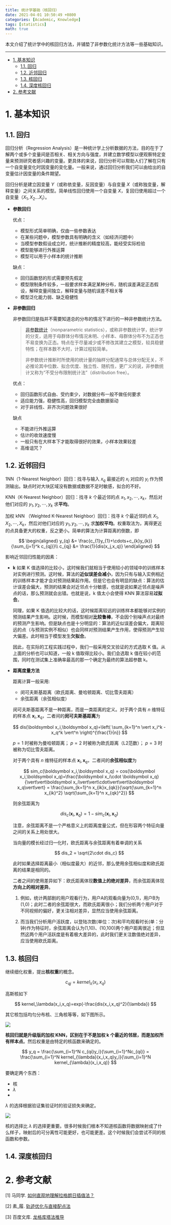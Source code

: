```yaml
---
title: 统计学基础（核回归）
date: 2021-04-01 10:50:49 +0800
categories: [Academic, Knowledge]
tags: [statistics]
math: true
---
```


本文介绍了统计学中的核回归方法，并铺垫了非参数化统计方法等一些基础知识。

<!--more-->

 ---
 
- [1. 基本知识](#1-基本知识)
  - [1.1. 回归](#11-回归)
  - [1.2. 近邻回归](#12-近邻回归)
  - [1.3. 核回归](#13-核回归)
  - [1.4. 深度核回归](#14-深度核回归)
- [2. 参考文献](#2-参考文献)

# 1. 基本知识

## 1.1. 回归

回归分析（Regression Analysis）是一种统计学上分析数据的方法，目的在于了解两个或多个变量间是否相关、相关方向与强度，并建立数学模型以便观察特定变量来预测研究者感兴趣的变量。更具体的来说，回归分析可以帮助人们了解在只有一个自变量变化时因变量的变化量。一般来说，通过回归分析我们可以由给出的自变量估计因变量的条件期望。

回归分析是建立因变量 $Y$（或称依变量，反因变量）与自变量 $X$（或称独变量，解释变量）之间关系的模型。简单线性回归使用一个自变量 $X$，复回归使用超过一个自变量（$X_{1},X_{2}...X_{i}$）。

- **参数回归**

  优点：

  - 模型形式简单明确，仅由一些参数表达
  - 在某些问题中，模型参数具有明确的含义（如经济问题中）
  - 当模型参数假设成立时，统计推断的精度较高，能经受实际检验
  - 模型能够进行外推运算
  - 模型可以用于小样本的统计推断

  缺点：

  - 回归函数怒的形式需要预先假定
  - 模型限制条件较多，一般要求样本满足某种分布，随机误差满足正态假设，解释变量间独立，解释变量与随机误差不相关等
  - 模型泛化能力弱、缺乏稳健性

- **非参数回归**

  非参数回归是指并不需要知道总的分布的情况下进行的一种非参数统计方法。

  > [非参数统计](https://zh.wikipedia.org/wiki/%E7%84%A1%E6%AF%8D%E6%95%B8%E7%B5%B1%E8%A8%88)（nonparametric statistics），或称非参数统计学，统计学的分支，适用于母群体分布情况未明、小样本、母群体分布不为正态也不易变换为正态。特点在于尽量减少或不修改其建立之模型，较具稳健特性；在样本数不大时，计算过程较简单。
  > 
  > 非参数统计推断时所使用的统计量的抽样分配通常与总体分配无关，不必推论其中位数、拟合优度、独立性、随机性，更广义的说，非参数统计又称为“不受分布限制统计法”（distribution free）。

  优点：

  - 回归函数形式自由、受约束少，对数据分布一般不做任何要求
  - 适应能力强，稳健性高，回归模型完全由数据驱动
  - 对于非线性、非齐次问题效果很好

  缺点

  - 不能进行外推运算
  - 估计的收敛速度慢
  - 一般只有在大样本下才能取得很好的效果，小样本效果较差
  - 高维诅咒？

## 1.2. 近邻回归

1NN（1-Nearest Neighbor）回归：找寻与输入 $x_q$ 最接近的 $x_i$ 对应的 $y_i$ 作为预测输出。缺点时对大块区域没有数据或数据不足时敏感，拟合的不好。

KNN（K-Nearest Neighbor）回归：找寻 $k$ 个最近邻的点 $x_1,x_2,\cdots,x_k$，然后对他们对应的 $y_1,y_2,\cdots,y_k$ 求**平均**。

加权 kNN （Weighted K-Nearest Neighbor）回归：找寻 $k$ 个最近邻的点 $X_1,X_2,\cdots,X_k$，然后对他们对应的 $y_1,y_2,\cdots,y_k$ 求**加权平均**。权重取法为，离得更近的点具备更大的权重，反之更小。简单的算法为计算距离的倒数，即

$$
\begin{aligned}
y_{q} &= \frac{c_{1}y_{1}+\cdots+c_{k}y_{k}}{\sum_{j=1}^k c_{qj}}\\
c_{qj} &= \frac{1}{dis(x_j,x_q)}
\end{aligned}
$$

影响近邻回归性能的因素：

- **k**
  如果 K 值选择的比较小，这时候我们就相当于使用较小的领域中的训练样本对实例进行预测。这时候，算法的**近似误差会减小**，因为只有与输入实例相近的训练样本才能才会对预测结果起作用。但是它也会有明显的缺点：算法的估计误差会偏大，预测的结果会对近邻点十分敏感，也就是说如果近邻点是噪声点的话，那么预测就会出错。也就是说，k 值太小会使得 KNN 算法容易**过拟合**。

  同理，如果 K 值选的比较大的话，这时候距离较远的训练样本都能够对实例的预测结果产生影响。这时候，而模型相对**比较鲁棒**，不会因个别噪声点对最终的预测产生影响。但是缺点也是十分明显的：算法的近似误差会偏大，距离较远的点（与预测实例不相似）也会同样对预测结果产生作用，使得预测产生较大偏差。此时相当于模型发生**欠拟合**。

  因此，在实际的工程实践过程中，我们一般采用交叉验证的方式选取 K 值。从上面的分析也可以知道，一般 k 值取得比较小。我们会选取 k 值在较小的范围，同时在测试集上准确率最高的那一个确定为最终的算法超参数 k。

- **距离度量方法**
  
  距离计算一般采用:

  - 闵可夫斯基距离（欧氏距离、曼哈顿距离、切比雪夫距离）
  - 余弦距离（余弦相似度）

  闵可夫斯基距离不是一种距离，而是一类距离的定义。对于两个具有 $n$ 维特征的样本点 $\boldsymbol x_i,\boldsymbol x_q$，二者间的**闵可夫斯基距离**为

  $$
  dis(\boldsymbol x_i,\boldsymbol x_q)=\left( \sum_{k=1}^n \vert x_i^k - x_q^k \vert^n \right)^{\frac{1}{n}}
  $$

  $p=1$ 时被称为曼哈顿距离；
  $p=2$ 时被称为欧氏距离（L2范数）；
  $p=3$ 时被称为切比雪夫距离。

  对于两个具有 $n$ 维特征的样本点 $\boldsymbol x_i,\boldsymbol x_q$，二者间的**余弦相似度**为

  $$
  sim_c(\boldsymbol x_i,\boldsymbol x_q) = cos(\boldsymbol x_i,\boldsymbol x_q)=\frac{\boldsymbol x_i\cdot \boldsymbol x_q}{\vert\vert\boldsymbol x_i\vert\vert\cdot\vert\vert\boldsymbol x_q\vert\vert} = \frac{\sum_{k=1}^n x_{ik}x_{qk}}{\sqrt{\sum_{k=1}^n x_{ik}^2} \sqrt{\sum_{k=1}^n x_{qk}^2}}
  $$

  则余弦距离为

  $$
  dis_c(\boldsymbol x_i,\boldsymbol x_q) = 1 - sim_c(\boldsymbol x_i,\boldsymbol x_q)
  $$

  注意，余弦距离不是一个严格意义上的距离度量公式，但在形容两个特征向量之间的关系上用处很大。

  当向量的模长经过归一化时，欧氏距离与余弦距离有着单调的关系

  $$
  dis_2 = \sqrt{2\cdot dis_c}
  $$

  此时如果选择距离最小（相似度最大）的近邻，那么使用余弦相似度和欧氏距离的结果是相同的。

  二者之间的使用差异如下：欧氏距离体现**数值上的绝对差异**，而余弦距离体现**方向上的相对差异**。

  1) 例如，统计两部剧的用户观看行为，用户A的观看向量为(0,1)，用户B为(1,0)；此时二者的余弦距很大，而欧氏距离很小；我们分析两个用户对于不同视频的偏好，更关注相对差异，显然应当使用余弦距离。

  2) 而当我们分析用户活跃度，以登陆次数(单位：次)和平均观看时长(单：分钟)作为特征时，余弦距离会认为(1,10)、(10,100)两个用户距离很近；但显然这两个用户活跃度是有着极大差异的，此时我们更关注数值绝对差异，应当使用欧氏距离。



## 1.3. 核回归

继续细化权重，提出**核权重**的概念。

$$
c_{qj} = kernel_\lambda(x_i,x_q)
$$

高斯核如下

$$
kernel_\lambda(x_i,x_q)=exp(-\frac{dis(x_i,x_q)^2}{\lambda})
$$

其它核包括均匀分布核、三角核等等，如下图所示。

![](../assets/img/postsimg/20210401/01.jpg)

**核回归就是升级版的加权 KNN，区别在于不是加权 k 个最近的邻居，而是加权所有样本点**。然后权重是由特定的核函数来确定的。

$$
y_q = \frac{\sum_{i=1}^N c_{qi}y_i}{\sum_{i=1}^Nc_{qi}} = \frac{\sum_{i=1}^N kernel_{\lambda}(x_i,x_q)y_i}{\sum_{i=1}^N kernel_{\lambda}(x_i,x_q)}
$$

要确定两个东西：

- 核
- $\lambda$
- 
$\lambda$ 的选择根据验证集验证时的验证损失来确定。

![](../assets/img/postsimg/20210401/02.jpg)

核的选择比 $\lambda$ 的选择更重要。很多时候我们根本不知道核函数将数据映射成了什么样子，映射后的可分离性可能更好，也可能更差。这个时候我们会尝试不同的核函数和参数。

## 1.4. 深度核回归




# 2. 参考文献

[1] 马同学. [如何直观地理解拉格朗日插值法？](https://www.zhihu.com/question/58333118)

[2] 素_履. [轨迹优化与直接配点法](https://blog.csdn.net/qq_35007540/article/details/105672547)

[3] 百度文库. [龙格库塔法推导](https://wenku.baidu.com/view/98d914413868011ca300a6c30c2259010302f30a.html)